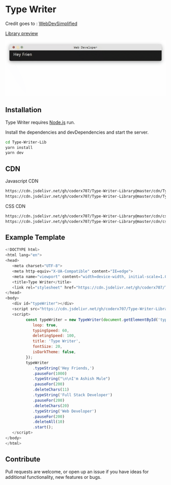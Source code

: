 # Type Writer

Credit goes to : [WebDevSimplified](https://github.com/WebDevSimplified)

[Library preview](https://ssovee.github.io/Type-Writer-Library/)

![Type Writer](https://raw.githubusercontent.com/CoderX707/Type-Writer-Lib/master/typing.gif)

## Installation

Type Writer requires [Node.js](https://nodejs.org/) run.

Install the dependencies and devDependencies and start the server.

```sh
cd Type-Writer-Lib
yarn install
yarn dev
```

## CDN

Javascript CDN
```sh
https://cdn.jsdelivr.net/gh/coderx707/Type-Writer-Library@master/cdn/TypeWriter.js
https://cdn.jsdelivr.net/gh/coderx707/Type-Writer-Library@master/cdn/TypeWriter.min.js
```

CSS CDN
```sh
https://cdn.jsdelivr.net/gh/coderx707/Type-Writer-Library@master/cdn/css/style.css
https://cdn.jsdelivr.net/gh/coderx707/Type-Writer-Library@master/cdn/css/style.min.css
```

## Example Template

```javascript
<!DOCTYPE html>
<html lang="en">
<head>
   <meta charset="UTF-8">
   <meta http-equiv="X-UA-Compatible" content="IE=edge">
   <meta name="viewport" content="width=device-width, initial-scale=1.0">
   <title>Type Writer</title>
   <link rel="stylesheet" href="https://cdn.jsdelivr.net/gh/coderx707/Type-Writer-Library@master/cdn/css/style.min.css">
</head>
<body>
   <div id="typeWriter"></div>
   <script src="https://cdn.jsdelivr.net/gh/coderx707/Type-Writer-Library@master/cdn/TypeWriter.min.js"></script>
   <script>
         const typeWriter = new TypeWriter(document.getElementById('typeWriter'), {
            loop: true,
            typingSpeed: 60,
            deletingSpeed: 100,
            title: 'Type Writer',
            fontSize: 20,
            isDarkTheme: false,
         });
         typeWriter
            .typeString('Hey Friends,')
            .pauseFor(1000)
            .typeString("\n\nI'm Ashish Mule")
            .pauseFor(200)
            .deleteChars(11)
            .typeString('Full Stack Developer')
            .pauseFor(200)
            .deleteChars(20)
            .typeString('Web Developer')
            .pauseFor(200)
            .deleteAll(10)
            .start();
   </script>
</body>
</html>
```

## Contribute
Pull requests are welcome, or open up an issue if you have ideas for additional functionality, new features or bugs.
